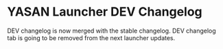 # YASAN Launcher DEV Changelog

DEV changelog is now merged with the stable changelog. DEV changelog tab is going to be removed from the next launcher updates.